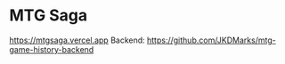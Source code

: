 # MTG Saga

https://mtgsaga.vercel.app
Backend: https://github.com/JKDMarks/mtg-game-history-backend
